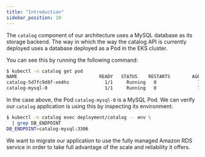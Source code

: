 ```yaml
---
title: "Introduction"
sidebar_position: 10
---
```


The `catalog` component of our architecture uses a MySQL database as its storage backend. The way in which the way the catalog API is currently deployed uses a database deployed as a Pod in the EKS cluster.

You can see this by running the following command:

```bash
$ kubectl -n catalog get pod
NAME                              READY   STATUS    RESTARTS        AGE
catalog-5d7fc9d8f-xm4hs             1/1     Running   0               14m
catalog-mysql-0                     1/1     Running   0               14m
```

In the case above, the Pod `catalog-mysql-0` is a MySQL Pod. We can verify our `catalog` application is using this by inspecting its environment:

```bash
$ kubectl -n catalog exec deployment/catalog -- env \
  | grep DB_ENDPOINT
DB_ENDPOINT=catalog-mysql:3306
```

We want to migrate our application to use the fully managed Amazon RDS service in order to take full advantage of the scale and reliability it offers.
